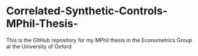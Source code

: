 # Correlated-Synthetic-Controls-MPhil-Thesis-
This is the GitHub repository for my MPhil thesis in the Econometrics Group at the University of Oxford
